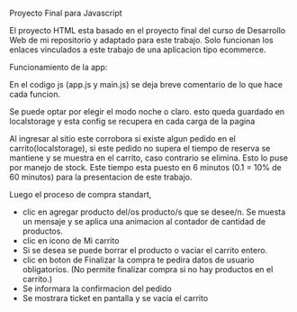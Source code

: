 Proyecto Final para Javascript

El proyecto HTML esta basado en el proyecto final del curso de Desarrollo Web de mi repositorio y adaptado para este trabajo.
Solo funcionan los enlaces vinculados a este trabajo de una aplicacion tipo ecommerce.


Funcionamiento de la app:

En el codigo js (app.js y main.js) se deja breve comentario de lo que hace cada funcion.

Se puede optar por elegir el modo noche o claro. esto queda guardado en localstorage y esta config se recupera en cada carga de la pagina

Al ingresar al sitio este corrobora si existe algun pedido en el carrito(localstorage), si este pedido no supera el tiempo de reserva se mantiene y se muestra en el carrito, caso contrario se elimina. Esto lo puse por manejo de stock.
Este tiempo esta puesto en 6 minutos (0.1 = 10% de 60 minutos) para la presentacion de este trabajo.

Luego el proceso de compra standart, 
* clic en agregar producto del/os producto/s que se desee/n. Se muesta un mensaje y se aplica una animacion al contador de cantidad de productos.
* clic en icono de Mi carrito
* Si se desea se puede borrar el producto o vaciar el carrito entero.
* clic en boton de Finalizar la compra te pedira datos de usuario obligatorios. (No permite finalizar compra si no hay productos en el carrito.)
* Se informara la confirmacion del pedido
* Se mostrara ticket en pantalla y se vacia el carrito


